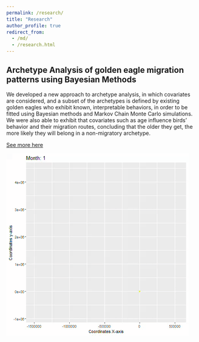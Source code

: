```yaml
---
permalink: /research/
title: "Research"
author_profile: true
redirect_from: 
  - /md/
  - /research.html
---
```



## Archetype Analysis of golden eagle migration patterns using Bayesian Methods

We developed a new approach to archetype analysis, in which covariates are considered, and a subset of the archetypes is defined by existing golden eagles who exhibit known, interpretable behaviors, in order to be fitted using Bayesian methods and Markov Chain Monte Carlo simulations. We were also able to exhibit that covariates such as age influence birds’ behavior and their migration routes, concluding that the older they get, the more likely they will belong in a non-migratory archetype.

[See more here](http://abraham-arbelaez.github.io/files/Archetype_Analysis_of_golden_eagle_migration_patterns_using_Bayesian_Methods.pdf)

<img src='/images/goldeneagle.gif'>




